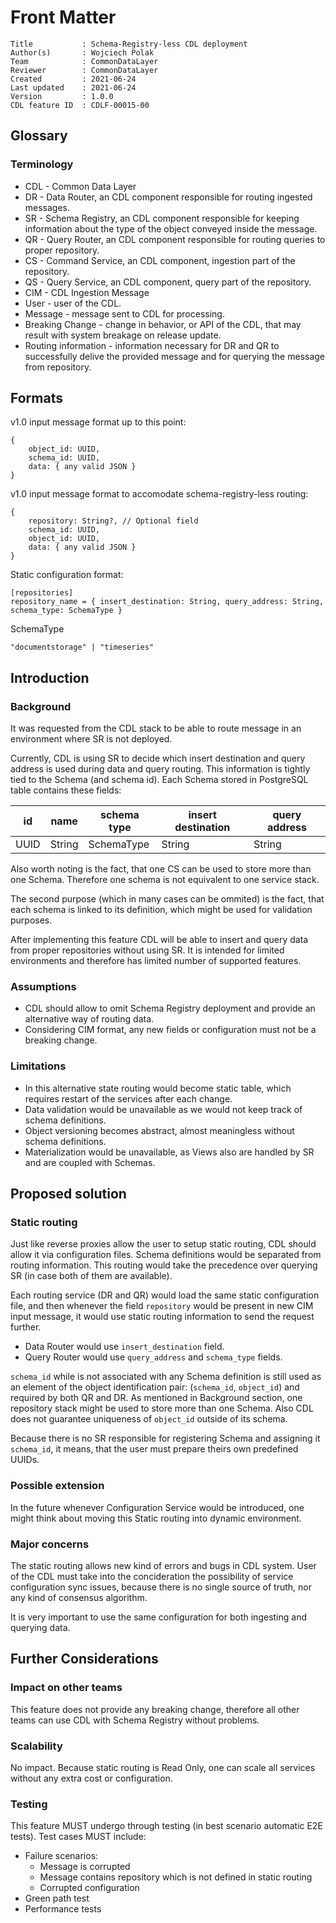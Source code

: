 # Front Matter

```
Title           : Schema-Registry-less CDL deployment
Author(s)       : Wojciech Polak
Team            : CommonDataLayer
Reviewer        : CommonDataLayer
Created         : 2021-06-24
Last updated    : 2021-06-24
Version         : 1.0.0
CDL feature ID  : CDLF-00015-00
```


## Glossary

### Terminology

* CDL - Common Data Layer
* DR - Data Router, an CDL component responsible for routing ingested messages.
* SR - Schema Registry, an CDL component responsible for keeping information about the type of the object conveyed inside the message.
* QR - Query Router, an CDL component responsible for routing queries to proper repository.
* CS - Command Service, an CDL component, ingestion part of the repository.
* QS - Query Service, an CDL component, query part of the repository.
* CIM - CDL Ingestion Message
* User - user of the CDL.
* Message - message sent to CDL for processing.
* Breaking Change - change in behavior, or API of the CDL, that may result with system breakage on release update.
* Routing information - information necessary for DR and QR to successfully delive the provided message and for querying the message from repository.

## Formats

v1.0 input message format up to this point:
```
{
    object_id: UUID,
    schema_id: UUID,
    data: { any valid JSON }
}
```

v1.0 input message format to accomodate schema-registry-less routing:
```
{
    repository: String?, // Optional field
    schema_id: UUID,
    object_id: UUID,
    data: { any valid JSON }
}
```

Static configuration format:
```
[repositories]
repository_name = { insert_destination: String, query_address: String, schema_type: SchemaType }
```

SchemaType
```
"documentstorage" | "timeseries"
```

## Introduction

### Background

It was requested from the CDL stack to be able to route message in an environment where SR is not deployed.

Currently, CDL is using SR to decide which insert destination and query address is used during data and query routing.
This information is tightly tied to the Schema (and schema id).
Each Schema stored in PostgreSQL table contains these fields:

| id   | name   | schema type | insert destination | query address |
|------|--------|-------------|--------------------|---------------|
| UUID | String | SchemaType  | String             | String        |

Also worth noting is the fact, that one CS can be used to store more than one Schema. Therefore one schema is not equivalent to one service stack.

The second purpose (which in many cases can be ommited) is the fact, that each schema is linked to its definition, which might be used for validation purposes.

After implementing this feature CDL will be able to insert and query data from proper repositories without using SR. It is intended for limited environments and therefore has limited number of supported features.


### Assumptions

* CDL should allow to omit Schema Registry deployment and provide an alternative way of routing data.
* Considering CIM format, any new fields or configuration must not be a breaking change.

### Limitations
* In this alternative state routing would become static table, which requires restart of the services after each change.
* Data validation would be unavailable as we would not keep track of schema definitions.
* Object versioning becomes abstract, almost meaningless without schema definitions.
* Materialization would be unavailable, as Views also are handled by SR and are coupled with Schemas.

## Proposed solution

### Static routing
Just like reverse proxies allow the user to setup static routing, CDL should allow it via configuration files.
Schema definitions would be separated from routing information.
This routing would take the precedence over querying SR (in case both of them are available).

Each routing service (DR and QR) would load the same static configuration file, and then whenever the field
`repository` would be present in new CIM input message, it would use static routing information to send the request further.

* Data Router would use `insert_destination` field.
* Query Router would use `query_address` and `schema_type` fields.

`schema_id` while is not associated with any Schema definition is still used as an element of the object identification pair:
(`schema_id`, `object_id`) and required by both QR and DR. As mentioned in Background section, one repository stack might be used to store more than one Schema. Also CDL does not guarantee uniqueness of `object_id` outside of its schema.

Because there is no SR responsible for registering Schema and assigning it `schema_id`, it means, that the user must prepare theirs own predefined UUIDs.

### Possible extension
In the future whenever Configuration Service would be introduced, one might think about moving this Static routing into dynamic environment.

### Major concerns

The static routing allows new kind of errors and bugs in CDL system. User of the CDL must take into the concideration the possibility of service configuration sync issues, because there is no single source of truth, nor any kind of consensus algorithm.

It is very important to use the same configuration for both ingesting and querying data.

## Further Considerations

### Impact on other teams

This feature does not provide any breaking change, therefore all other teams can use CDL with Schema Registry without problems.

### Scalability

No impact. Because static routing is Read Only, one can scale all services without any extra cost or configuration.

### Testing

This feature MUST undergo through testing (in best scenario automatic E2E tests). Test cases MUST include:

* Failure scenarios:
    * Message is corrupted
    * Message contains repository which is not defined in static routing
    * Corrupted configuration
* Green path test
* Performance tests
